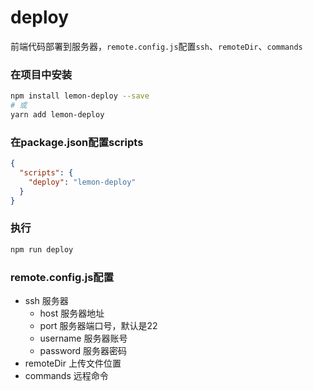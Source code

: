 # deploy
前端代码部署到服务器，`remote.config.js`配置`ssh`、`remoteDir`、`commands`

### 在项目中安装
```bash
npm install lemon-deploy --save
# 或
yarn add lemon-deploy
```

### 在package.json配置scripts
```json
{
  "scripts": {
    "deploy": "lemon-deploy"
  }
}
```

### 执行
```bash
npm run deploy
```

### remote.config.js配置
  + ssh 服务器
    + host 服务器地址
    + port 服务器端口号，默认是22
    + username 服务器账号
    + password 服务器密码
  + remoteDir 上传文件位置
  + commands 远程命令

